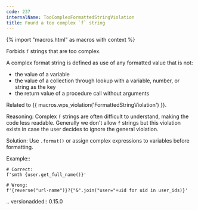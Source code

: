 ```yaml
---
code: 237
internalName: TooComplexFormattedStringViolation
title: Found a too complex `f` string
---
```


{% import "macros.html" as macros with context %}

Forbids `f` strings that are too complex.

A complex format string is defined as use of any formatted value that is
not:

  - the value of a variable
  - the value of a collection through lookup with a variable, number, or
    string as the key
  - the return value of a procedure call without arguments

Related to {{ macros.wps_violation('FormattedStringViolation') }}.

Reasoning: Complex `f` strings are often difficult to understand, making
the code less readable. Generally we don't allow `f` strings but this
violation exists in case the user decides to ignore the general
violation.

Solution: Use `.format()` or assign complex expressions to variables
before formatting.

Example::

    # Correct:
    f'smth {user.get_full_name()}'
    
    # Wrong:
    f'{reverse("url-name")}?{"&".join("user="+uid for uid in user_ids)}'

.. versionadded:: 0.15.0